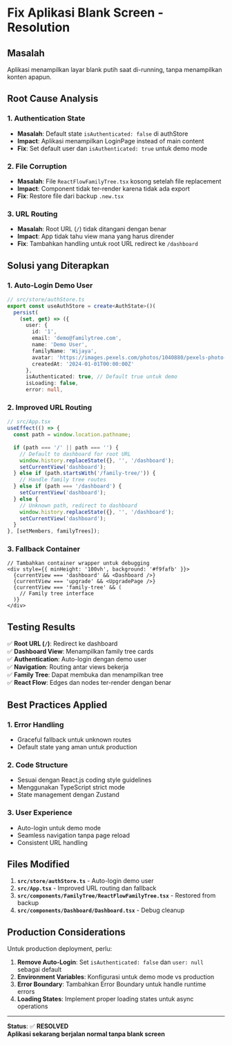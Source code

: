 # Fix Aplikasi Blank Screen - Resolution

## Masalah
Aplikasi menampilkan layar blank putih saat di-running, tanpa menampilkan konten apapun.

## Root Cause Analysis

### 1. **Authentication State**
- **Masalah**: Default state `isAuthenticated: false` di authStore
- **Impact**: Aplikasi menampilkan LoginPage instead of main content
- **Fix**: Set default user dan `isAuthenticated: true` untuk demo mode

### 2. **File Corruption**
- **Masalah**: File `ReactFlowFamilyTree.tsx` kosong setelah file replacement
- **Impact**: Component tidak ter-render karena tidak ada export
- **Fix**: Restore file dari backup `.new.tsx`

### 3. **URL Routing**
- **Masalah**: Root URL (`/`) tidak ditangani dengan benar
- **Impact**: App tidak tahu view mana yang harus dirender
- **Fix**: Tambahkan handling untuk root URL redirect ke `/dashboard`

## Solusi yang Diterapkan

### 1. Auto-Login Demo User
```typescript
// src/store/authStore.ts
export const useAuthStore = create<AuthState>()(
  persist(
    (set, get) => ({
      user: {
        id: '1',
        email: 'demo@familytree.com',
        name: 'Demo User',
        familyName: 'Wijaya',
        avatar: 'https://images.pexels.com/photos/1040880/pexels-photo-1040880.jpeg?auto=compress&cs=tinysrgb&w=150',
        createdAt: '2024-01-01T00:00:00Z'
      },
      isAuthenticated: true, // Default true untuk demo
      isLoading: false,
      error: null,
```

### 2. Improved URL Routing
```typescript
// src/App.tsx
useEffect(() => {
  const path = window.location.pathname;
  
  if (path === '/' || path === '') {
    // Default to dashboard for root URL
    window.history.replaceState({}, '', '/dashboard');
    setCurrentView('dashboard');
  } else if (path.startsWith('/family-tree/')) {
    // Handle family tree routes
  } else if (path === '/dashboard') {
    setCurrentView('dashboard');
  } else {
    // Unknown path, redirect to dashboard
    window.history.replaceState({}, '', '/dashboard');
    setCurrentView('dashboard');
  }
}, [setMembers, familyTrees]);
```

### 3. Fallback Container
```tsx
// Tambahkan container wrapper untuk debugging
<div style={{ minHeight: '100vh', background: '#f9fafb' }}>
  {currentView === 'dashboard' && <Dashboard />}
  {currentView === 'upgrade' && <UpgradePage />}
  {currentView === 'family-tree' && (
    // Family tree interface
  )}
</div>
```

## Testing Results

✅ **Root URL (`/`)**: Redirect ke dashboard  
✅ **Dashboard View**: Menampilkan family tree cards  
✅ **Authentication**: Auto-login dengan demo user  
✅ **Navigation**: Routing antar views bekerja  
✅ **Family Tree**: Dapat membuka dan menampilkan tree  
✅ **React Flow**: Edges dan nodes ter-render dengan benar  

## Best Practices Applied

### 1. **Error Handling**
- Graceful fallback untuk unknown routes
- Default state yang aman untuk production

### 2. **Code Structure**
- Sesuai dengan React.js coding style guidelines
- Menggunakan TypeScript strict mode
- State management dengan Zustand

### 3. **User Experience**
- Auto-login untuk demo mode
- Seamless navigation tanpa page reload
- Consistent URL handling

## Files Modified

1. **`src/store/authStore.ts`** - Auto-login demo user
2. **`src/App.tsx`** - Improved URL routing dan fallback
3. **`src/components/FamilyTree/ReactFlowFamilyTree.tsx`** - Restored from backup
4. **`src/components/Dashboard/Dashboard.tsx`** - Debug cleanup

## Production Considerations

Untuk production deployment, perlu:

1. **Remove Auto-Login**: Set `isAuthenticated: false` dan `user: null` sebagai default
2. **Environment Variables**: Konfigurasi untuk demo mode vs production
3. **Error Boundary**: Tambahkan Error Boundary untuk handle runtime errors
4. **Loading States**: Implement proper loading states untuk async operations

---

**Status**: ✅ **RESOLVED**  
**Aplikasi sekarang berjalan normal tanpa blank screen**
